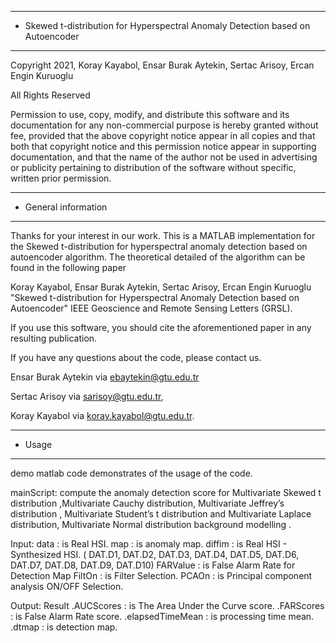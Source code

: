 
******************************************************************
* Skewed t-distribution for Hyperspectral Anomaly Detection based on Autoencoder														
********************************************************************

Copyright 2021, Koray Kayabol, Ensar Burak Aytekin, Sertac Arisoy, Ercan Engin Kuruoglu

All Rights Reserved

Permission to use, copy, modify, and distribute this software and
its documentation for any non-commercial purpose is hereby granted
without fee, provided that the above copyright notice appear in
all copies and that both that copyright notice and this permission
notice appear in supporting documentation, and that the name of
the author not be used in advertising or publicity pertaining to
distribution of the software without specific, written prior
permission.


*****************************************************************			
* General information	
********************************************************************

Thanks for your interest in our work. This is a MATLAB implementation for the
Skewed t-distribution for hyperspectral anomaly detection based on autoencoder algorithm. The theoretical detailed of the algorithm can be found in the following paper

Koray Kayabol, Ensar Burak Aytekin, Sertac Arisoy, Ercan Engin Kuruoglu "Skewed t-distribution for Hyperspectral Anomaly Detection based on Autoencoder" IEEE Geoscience and Remote Sensing Letters (GRSL).
		  
If you use this software, you should cite
the aforementioned paper in any resulting publication.

If you have any questions about the code, please contact us.

Ensar Burak Aytekin via <ebaytekin@gtu.edu.tr>

Sertac Arisoy  via <sarisoy@gtu.edu.tr>, 

Koray Kayabol  via <koray.kayabol@gtu.edu.tr>.


*******************************************************************		
* Usage								
*******************************************************************


demo matlab code demonstrates of the usage of the code.
	
mainScript: compute the anomaly detection score for  Multivariate Skewed t distribution ,Multivariate Cauchy distribution, Multivariate Jeffrey’s distribution , Multivariate Student’s t distribution and Multivariate Laplace distribution, Multivariate Normal distribution background modelling .

Input:
	data 		: is Real HSI.
	map             : is anomaly map.
	diffim 	        : is Real HSI - Synthesized HSI. ( DAT.D1, DAT.D2, DAT.D3, DAT.D4, DAT.D5, DAT.D6, DAT.D7, DAT.D8, DAT.D9, DAT.D10) 
        FARValue        : is False Alarm Rate for Detection Map
        FiltOn          : is Filter Selection.
        PCAOn           : is Principal component analysis ON/OFF Selection.
	
	
Output:
 Result
	.AUCScores 		  : is The Area Under the Curve score.
	.FARScores                : is False Alarm Rate score.
	.elapsedTimeMean          : is processing time mean.
	.dtmap                    : is detection map.
			

